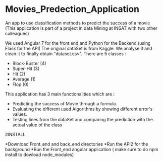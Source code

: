 # Movies_Predection_Application
An app to use classification methods to predict the success of a movie 
(This application is part of a project in data Mining at INSAT with two other colleagues) 

We used Angular 7 for the front end and Python for the Backend (using Flask for the API)
The original dataSet is from Kaggle. We analyse it and clean it to finally obtain "dataset.csv".
There are 5 classes :
  * Block-Buster (4)
  * Super-Hit (3)
  * Hit (2)
  * Average (1)
  * Flop (0)
  
This application has 3 main functionalities which are :
  - Predicting  the success of Movie through a formula.
  - Evaluating the different used Algorithms by showing different error's values.
  - Testing lines from the dataSet and comparing the prediction  with the actual value of the class

#INSTALL

 *Download Front_end and back_end directories 
 *Run the API2 for the background
 *Run the Front_end angular application ( make sure to do npm install to dowload node_modules)
